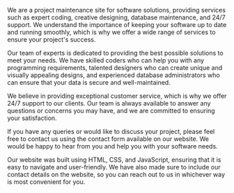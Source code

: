We are a project maintenance site for software solutions, providing services such as expert coding, creative designing, database maintenance, and 24/7 support. We understand the importance of keeping your software up to date and running smoothly, which is why we offer a wide range of services to ensure your project's success.

Our team of experts is dedicated to providing the best possible solutions to meet your needs. We have skilled coders who can help you with any programming requirements, talented designers who can create unique and visually appealing designs, and experienced database administrators who can ensure that your data is secure and well-maintained.

We believe in providing exceptional customer service, which is why we offer 24/7 support to our clients. Our team is always available to answer any questions or concerns you may have, and we are committed to ensuring your satisfaction.

If you have any queries or would like to discuss your project, please feel free to contact us using the contact form available on our website. We would be happy to hear from you and help you with your software needs.

Our website was built using HTML, CSS, and JavaScript, ensuring that it is easy to navigate and user-friendly. We have also made sure to include our contact details on the website, so you can reach out to us in whichever way is most convenient for you.